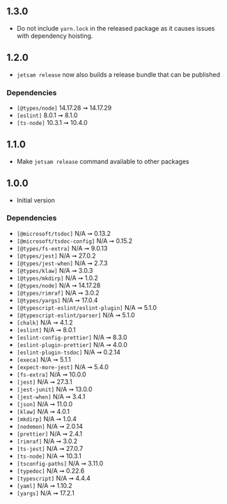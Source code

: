 ## 1.3.0

- Do not include `yarn.lock` in the released package as it causes issues with
  dependency hoisting.

## 1.2.0

- `jetsam release` now also builds a release bundle that can be published

### Dependencies

- `[@types/node]` 14.17.28 ➞ 14.17.29
- `[eslint]` 8.0.1 ➞ 8.1.0
- `[ts-node]` 10.3.1 ➞ 10.4.0

## 1.1.0

- Make `jetsam release` command available to other packages

## 1.0.0

- Initial version

### Dependencies

- `[@microsoft/tsdoc]` N/A ➞ 0.13.2
- `[@microsoft/tsdoc-config]` N/A ➞ 0.15.2
- `[@types/fs-extra]` N/A ➞ 9.0.13
- `[@types/jest]` N/A ➞ 27.0.2
- `[@types/jest-when]` N/A ➞ 2.7.3
- `[@types/klaw]` N/A ➞ 3.0.3
- `[@types/mkdirp]` N/A ➞ 1.0.2
- `[@types/node]` N/A ➞ 14.17.28
- `[@types/rimraf]` N/A ➞ 3.0.2
- `[@types/yargs]` N/A ➞ 17.0.4
- `[@typescript-eslint/eslint-plugin]` N/A ➞ 5.1.0
- `[@typescript-eslint/parser]` N/A ➞ 5.1.0
- `[chalk]` N/A ➞ 4.1.2
- `[eslint]` N/A ➞ 8.0.1
- `[eslint-config-prettier]` N/A ➞ 8.3.0
- `[eslint-plugin-prettier]` N/A ➞ 4.0.0
- `[eslint-plugin-tsdoc]` N/A ➞ 0.2.14
- `[execa]` N/A ➞ 5.1.1
- `[expect-more-jest]` N/A ➞ 5.4.0
- `[fs-extra]` N/A ➞ 10.0.0
- `[jest]` N/A ➞ 27.3.1
- `[jest-junit]` N/A ➞ 13.0.0
- `[jest-when]` N/A ➞ 3.4.1
- `[json]` N/A ➞ 11.0.0
- `[klaw]` N/A ➞ 4.0.1
- `[mkdirp]` N/A ➞ 1.0.4
- `[nodemon]` N/A ➞ 2.0.14
- `[prettier]` N/A ➞ 2.4.1
- `[rimraf]` N/A ➞ 3.0.2
- `[ts-jest]` N/A ➞ 27.0.7
- `[ts-node]` N/A ➞ 10.3.1
- `[tsconfig-paths]` N/A ➞ 3.11.0
- `[typedoc]` N/A ➞ 0.22.6
- `[typescript]` N/A ➞ 4.4.4
- `[yaml]` N/A ➞ 1.10.2
- `[yargs]` N/A ➞ 17.2.1

